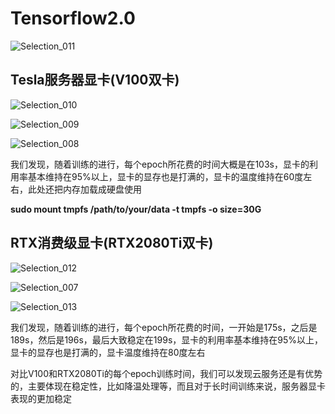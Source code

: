 # Tensorflow2.0

![Selection_011](pics/Selection_011.jpg)

## Tesla服务器显卡(V100双卡)

![Selection_010](pics/Selection_010.jpg)

![Selection_009](pics/Selection_009.jpg)

![Selection_008](pics/Selection_008.jpg)

我们发现，随着训练的进行，每个epoch所花费的时间大概是在103s，显卡的利用率基本维持在95%以上，显卡的显存也是打满的，显卡的温度维持在60度左右，此处还把内存加载成硬盘使用

**sudo mount tmpfs /path/to/your/data -t tmpfs -o size=30G**

## RTX消费级显卡(RTX2080Ti双卡)

![Selection_012](pics/Selection_012.jpg)

![Selection_007](pics/Selection_007.jpg)

![Selection_013](pics/Selection_013.jpg)

我们发现，随着训练的进行，每个epoch所花费的时间，一开始是175s，之后是189s，然后是196s，最后大致稳定在199s，显卡的利用率基本维持在95%以上，显卡的显存也是打满的，显卡温度维持在80度左右

对比V100和RTX2080Ti的每个epoch训练时间，我们可以发现云服务还是有优势的，主要体现在稳定性，比如降温处理等，而且对于长时间训练来说，服务器显卡表现的更加稳定